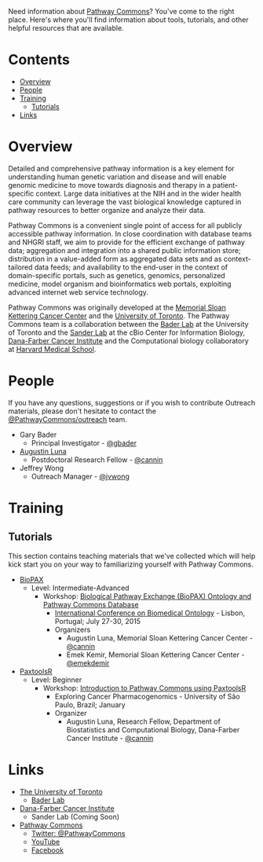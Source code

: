 Need information about [Pathway Commons](http://www.pathwaycommons.org/)? You've come to the right place. Here's where you'll find information about tools, tutorials, and other helpful resources that are available.  

# Contents
* [Overview](#overview)
* [People](#people)
* [Training](#training)
  * [Tutorials](#tutorials)
* [Links](#links)

# Overview
Detailed and comprehensive pathway information is a key element for understanding human genetic variation and disease and will enable genomic medicine to move towards diagnosis and therapy in a patient-specific context. Large data initiatives at the NIH and in the wider health care community can leverage the vast biological knowledge captured in pathway resources to better organize and analyze their data.

Pathway Commons is a convenient single point of access for all publicly accessible pathway information. In close coordination with database teams and NHGRI staff, we aim to provide for the efficient exchange of pathway data; aggregation and integration into a shared public information store; distribution in a value-added form as aggregated data sets and as context-tailored data feeds; and availability to the end-user in the context of domain-specific portals, such as genetics, genomics, personalized medicine, model organism and bioinformatics web portals, exploiting advanced internet web service technology.

Pathway Commons was originally developed at the [Memorial Sloan Kettering Cancer Center](https://www.mskcc.org/) and the [University of Toronto](https://www.utoronto.ca/). The Pathway Commons team is a collaboration between the [Bader Lab](http://baderlab.org/) at the University of Toronto and the [Sander Lab]() at the cBio Center for Information Biology, [Dana-Farber Cancer Institute](http://www.dana-farber.org/) and the Computational biology collaboratory at [Harvard Medical School](http://hms.harvard.edu/).




# People
If you have any questions, suggestions or if you wish to contribute Outreach materials, please don't hesitate to contact the [@PathwayCommons/outreach](https://github.com/orgs/PathwayCommons/teams/outreach) team.

* Gary Bader
  * Principal Investigator - [@gbader](https://github.com/gbader)
* [Augustin Luna](http://blog.lunean.com/)
  * Postdoctoral Research Fellow -  [@cannin](https://github.com/cannin)
* Jeffrey Wong
  * Outreach Manager - [@jvwong](https://github.com/jvwong)



# Training

## Tutorials
This section contains teaching materials that we've collected which will help kick start you on your way to familiarizing yourself with Pathway Commons.

* [BioPAX](http://biopax.org/)
  * Level: Intermediate-Advanced
    * Workshop: [Biological Pathway Exchange (BioPAX) Ontology and Pathway Commons Database](https://github.com/cannin/biopaxTutorial)
      * [International Conference on Biomedical Ontology](http://icbo2015.fc.ul.pt/workshops.html) - Lisbon, Portugal; July 27-30, 2015
      * Organizers
        * Augustin Luna, Memorial Sloan Kettering Cancer Center - [@cannin](https://github.com/cannin)
        * Emek Kemir, Memorial Sloan Kettering Cancer Center - [@emekdemir](https://github.com/emekdemir)
* [PaxtoolsR](http://www.ncbi.nlm.nih.gov/pubmed/26685306)
  * Level: Beginner
    * Workshop: [Introduction to Pathway Commons using PaxtoolsR ](http://blog.lunean.com/2016/02/08/introduction-to-pathway-commons-and-paxtoolsr/)
      * Exploring Cancer Pharmacogenomics - University of São Paulo, Brazil; January
      * Organizer
        * Augustin Luna, Research Fellow, Department of Biostatistics and Computational Biology, Dana-Farber Cancer Institute - [@cannin](https://github.com/cannin)




# Links
* [The University of Toronto](https://www.utoronto.ca/)
  * [Bader Lab](http://baderlab.org/)
* [Dana-Farber Cancer Institute](http://www.dana-farber.org/)
  * Sander Lab (Coming Soon)
* [Pathway Commons](http://www.pathwaycommons.org/)
  * [Twitter: @PathwayCommons](https://twitter.com/pathwaycommons)
  * [YouTube](https://www.youtube.com/channel/UCWSbcyynroIp-f6O3sfz7jg)
  * [Facebook](https://www.facebook.com/Pathway-Commons-1667729473467209/)

